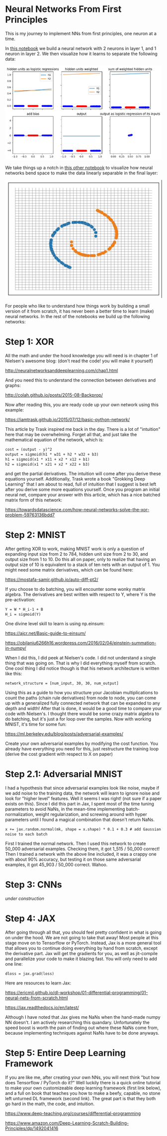# Neural Networks From First Principles

This is my journey to implement NNs from first principles, one neuron at a time. 

In [this notebook](https://github.com/ConsciousMachines/Numpy-Neural-Networks/blob/main/tutorials/nnfs_blog_1_visualize_1D.py) we build a neural network with 2 neurons in layer 1, and 1 neuron in layer 2. We then visualize how it learns to separate the following data:

[![Alt Text](https://github.com/ConsciousMachines/Numpy-Neural-Networks/blob/main/img/anim_1.gif)](soyboy)

We take things up a notch in [this other notebook](https://github.com/ConsciousMachines/Numpy-Neural-Networks/blob/main/tutorials/nnfs_blog_3_visualize_2D_spiral.py) to visualize how neural networks bend space to make the data linearly separable in the final layer:

![Alt Text](https://github.com/ConsciousMachines/Numpy-Neural-Networks/blob/main/img/anim_3.gif)

For people who like to understand how things work by building a small version of it from scratch, it has never been a better time to learn (make) neural networks. In the rest of the notebooks we build up the following networks:

# Step 1: XOR

All the math and under the hood knowledge you will need is in chapter 1 of Nielsen's awesome blog: (don't read the code! you will make it yourself)

http://neuralnetworksanddeeplearning.com/chap1.html

And you need this to understand the connection between derivatives and graphs:

http://colah.github.io/posts/2015-08-Backprop/

Now after reading this, you are ready code up your own network using this example:

https://iamtrask.github.io/2015/07/12/basic-python-network/

This article by Trask inspired me back in the day. There is a lot of "intuition" here that may be overwhelming. Forget all that, and just take the mathematical equation of the network, which is:
```
cost = (output - y)^2
output = sigmoid(h1 * w31 + h2 * w32 + b3)
h1 = sigmoid(x1 * x11 + x2 * x12 + b1)
h2 = sigmoid(x1 * x21 + x2 * x22 + b3)
```
and get the partial derivatives. The intuition will come after you derive these equations yourself. Additionally, Trask wrote a book "Grokking Deep Learning" that I am about to read, full of intuition that I suggest is best left after you derive some more equations yourself. Once you program an initial neural net, compare your answer with this article, which has a nice batched matrix form of this network:

https://towardsdatascience.com/how-neural-networks-solve-the-xor-problem-59763136bdd7

# Step 2: MNIST
After getting XOR to work, making MNIST work is only a question of expanding input size from 2 to 784, hidden unit size from 2 to 30, and output size from 1 to 10. Do this all on paper, only to realize that having an output size of 10 is equivalent to a stack of ten nets with an output of 1. You might need some matrix derivatives, which can be found here:

https://mostafa-samir.github.io/auto-diff-pt2/

If you choose to do batching, you will encounter some wonky matrix algebra. The derivatives are best written with respect to Y, where Y is the pre-activation:
```
Y = W * H_i-1 + B
H_i = sigmoid(Y)
```
One divine level skill to learn is using np.einsum:

https://ajcr.net/Basic-guide-to-einsum/

https://obilaniu6266h16.wordpress.com/2016/02/04/einstein-summation-in-numpy/

When I did this, I did peek at Nielsen's code. I did not understand a single thing that was going on. That is why I did everything myself from scratch. One cool thing I did notice though is that his network architecture is written like this:
```
network_structure = [num_input, 30, 30, num_output]
```
Using this as a guide to how you structure your Jacobian multiplications to count the paths (chain rule derivatives) from node to node, you can come up with a generalized fully connected network that can be expanded to any depth and width! 
After that is done, it would be a good time to compare your code with Nielsen's. I thought there would be some crazy matrix algebra to do batching, but it's just a for loop over the samples. 
Now with working MNIST, it's time for some fun:

https://ml.berkeley.edu/blog/posts/adversarial-examples/

Create your own adversarial examples by modifying the cost function. You already have everything you need for this, just restructure the training loop (derive the cost gradient with respect to X on paper)

# Step 2.1: Adversarial MNIST

I had a hypothesis that since adversarial examples look like noise, maybe if we add noise to the training data, the network will learn to ignore noise and look for "higher level" features. Well it seems I was right! (not sure if a paper exists on this). Since I did this part in Jax, I spent most of the time tuning parameters to avoid NaNs, in the mean-time implementing batch-normalization, weight regularization, and screwing around with hyper parameters until I found a magical combination that doesn't return NaNs. 
```
x += jax.random.normal(mk, shape = x.shape) * 0.1 + 0.3 # add Gaussian noise to each batch
```
First I trained the normal network. Then I used this network to create 50_000 adversarial examples. Checking them, it got 1_515 / 50_000 correct! Then I trained a network with the above line included, it was a crappy one with about 90% accuracy, but testing it on those same adversarial examples, it got 45_903 / 50_000 correct. Wahoo. 

# Step 3: CNNs

*under construction*

# Step 4: JAX

After going through all that, you should feel pretty confident in what is going on under the hood. We are not going to take that away! Most people at this stage move on to Tensorflow or PyTorch. Instead, Jax is a more general tool that allows you to continue doing everything by hand from scratch, except the derivative part. Jax will get the gradients for you, as well as jit-compile and parallelize your code to make it blazing fast. You will only need to add one line:
```
dloss = jax.grad(loss)
```
Here are resources to learn Jax:

https://ericmjl.github.io/dl-workshop/01-differential-programming/01-neural-nets-from-scratch.html

https://jax.readthedocs.io/en/latest/

Although I have noted that Jax gives me NaNs when the hand-made numpy NN doesn't. I am actively researching this quandary. Unfortunately the speed boost is worth the pain of finding out where these NaNs come from, because implementing techniques against NaNs have to be done anyways. 

# Step 5: Entire Deep Learning Framework

If you are like me, after creating your own NNs, you will next think "but how does Tensorflow / PyTorch do it?" Well luckily there is a quick online tutorial to make your own customizeable deep learning framework (first link below), and a full on book that teaches you how to make a beefy, capable, no stone left unturned DL framework (second link). The great part is that they both go hard in the math, the code, and intuition. 

https://www.deep-teaching.org/courses/differential-programming

https://www.amazon.com/Deep-Learning-Scratch-Building-Principles/dp/1492041416
